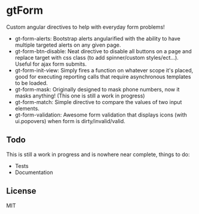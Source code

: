 gtForm
======

Custom angular directives to help with everyday form problems!

- gt-form-alerts: Bootstrap alerts angularified with the ability to have multiple targeted alerts on any given page.
- gt-form-btn-disable: Neat directive to disable all buttons on a page and replace target with css class (to add spinner/custom styles/ect...). Useful for ajax form submits.
- gt-form-init-view: Simply fires a function on whatever scope it's placed, good for executing reporting calls that require asynchronous templates to be loaded.
- gt-form-mask: Originally designed to mask phone numbers, now it masks anything! (This one is still a work in progress)
- gt-form-match: Simple directive to compare the values of two input elements.
- gt-form-validation: Awesome form validation that displays icons (with ui.popovers) when form is dirty/invalid/valid.

## Todo

This is still a work in progress and is nowhere near complete, things to do:
- Tests
- Documentation

## License 
MIT
